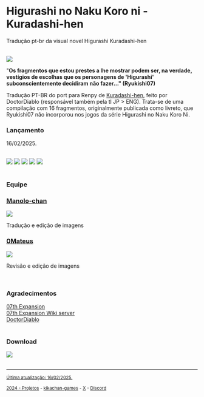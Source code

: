 <h1>Higurashi no Naku Koro ni - Kuradashi-hen</h1>
<p>Tradução pt-br da visual novel Higurashi Kuradashi-hen</p>
<br/>
<img src="https://kikachangames.github.io/kuradashi/img/00.png">
<br/>
<p>"<b>Os fragmentos que estou prestes a lhe mostrar podem ser, na verdade, vestígios de escolhas que os personagens de 'Higurashi' subconscientemente decidiram não fazer..." (Ryukishi07)</b></p>

<p>Tradução PT-BR do port para Renpy de <a href="https://vndb.org/v53446" target="_blank">Kuradashi-hen</a>, feito por DoctorDiablo (responsável também pela tl JP > ENG). Trata-se de uma compilação com 16 fragmentos, originalmente publicada como livreto, que Ryukishi07 não incorporou nos jogos da série Higurashi no Naku Koro Ni.</p>

<h3>Lançamento</h3>
<p>16/02/2025.</p>
<br/>

<img src="https://kikachangames.github.io/kuradashi/img/01.png">
<img src="https://kikachangames.github.io/kuradashi/img/02.png">
<img src="https://kikachangames.github.io/kuradashi/img/03.png">
<img src="https://kikachangames.github.io/kuradashi/img/04.png">
<img src="https://kikachangames.github.io/kuradashi/img/05.png">
<br/>
<br/>

<h3>Equipe</h3>

<h3><a href="https://github.com/kikachangames/" target="blank">Manolo-chan</a></h3>
<img src="https://kikachangames.github.io/higanbana-extra/img/manolo.png">
<p>Tradução e edição de imagens</p>

<h3><a href="https://github.com/0Mateus/" target="blank">0Mateus</a></h3>
<img src="https://kikachangames.github.io/higanbana-extra/img/0mateus.png">
<p> Revisão e edição de imagens</p>
<br/>

<h3>Agradecimentos</h3>
<a href="https://07th-expansion.net/" target="blank">07th Expansion</a><br/>
<a href="https://discord.gg/qxM4wWu" target="blank">07th Expansion Wiki server</a><br/>
<a href="https://07thtranslations.wordpress.com/)" target="blank">DoctorDiablo</a><br/>
<br/>

<h3>Download</h3>
<a href="https://github.com/kikachangames/kuradashi/releases/latest/download/Higurashi_Kuradashi-1.0-pc.zip"><img src="https://kikachangames.github.io/kuradashi/img/download_bt.png">
<br/>
<br/>

<hr>
<p><small>Última atualização: 16/02/2025.</small></p>
<p><small>2024 - <a href="https://kikachangames.github.io/projetos/">Projetos</a> - <a href="https://kikachan-games.itch.io/" target="_blank">kikachan-games</a> - <a href="https://twitter.com/kikachangames/" target="_blank">X</a> - <a href="https://discord.gg/jsm8yKtu2E" target="_blank">Discord</a></small></p>
